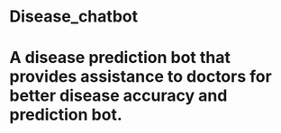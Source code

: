 # Disease_chatbot
<H1> A disease prediction bot that provides assistance to doctors for better disease accuracy and prediction bot. <H1>
